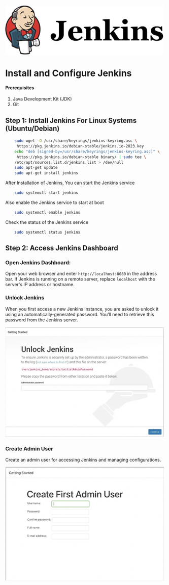 <p align="left">
 <img width="500px" src="jenkins-logo.png" alt="qr"/>
</p>

# Install and Configure Jenkins

 #### Prerequisites
 1. Java Development Kit (JDK)
 2. Git

 ## Step 1: Install Jenkins For Linux Systems (Ubuntu/Debian)

```sh
    sudo wget -O /usr/share/keyrings/jenkins-keyring.asc \
     https://pkg.jenkins.io/debian-stable/jenkins.io-2023.key
    echo "deb [signed-by=/usr/share/keyrings/jenkins-keyring.asc]" \
     https://pkg.jenkins.io/debian-stable binary/ | sudo tee \
    /etc/apt/sources.list.d/jenkins.list > /dev/null
    sudo apt-get update
    sudo apt-get install jenkins
```
After Installation of Jenkins, You can start the Jenkins service
```sh
    sudo systemctl start jenkins
```
Also enable the Jenkins service to start at boot
```sh
    sudo systemctl enable jenkins
```
Check the status of the Jenkins service
```sh
    sudo systemctl status jenkins
```

## Step 2: Access Jenkins Dashboard
### Open Jenkins Dashboard: 
Open your web browser and enter `http://localhost:8080` in the address bar. If Jenkins is running on a remote server, replace `localhost` with the server's IP address or hostname.
### Unlock Jenkins
When you first access a new Jenkins instance, you are asked to unlock it using an automatically-generated password. You’ll need to retrieve this password from the Jenkins server.
<p align="left">
 <img width="500px" src="unlock.png" alt="qr"/>
</p>

### Create Admin User
Create an admin user for accessing Jenkins and managing configurations.
<p align="left">
 <img width="500px" src="admin.png" alt="qr"/>
</p>